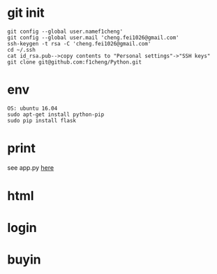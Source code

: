# git init  
```  
git config --global user.namef1cheng'
git config --global user.mail 'cheng.fei1026@gmail.com'
ssh-keygen -t rsa -C 'cheng.fei1026@gmail.com'
cd ~/.ssh
cat id_rsa.pub-->copy contents to "Personal settings"->"SSH keys"
git clone git@github.com:f1cheng/Python.git
```  

# env  
```  
OS: ubuntu 16.04
sudo apt-get install python-pip
sudo pip install flask
```  

# print  
see app.py [here](app.py)

# html 

# login

# buyin 
